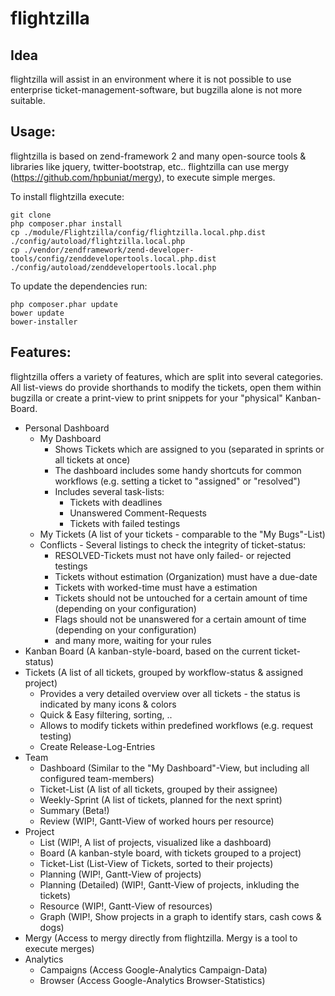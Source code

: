 flightzilla
=====

Idea
-----

flightzilla will assist in an environment where it is not possible to use enterprise ticket-management-software, but bugzilla alone is not more suitable.

Usage:
-----

flightzilla is based on zend-framework 2 and many open-source tools & libraries like jquery, twitter-bootstrap, etc.. flightzilla can use mergy (https://github.com/hpbuniat/mergy), to execute simple merges.

To install flightzilla execute:

    git clone
    php composer.phar install
    cp ./module/Flightzilla/config/flightzilla.local.php.dist ./config/autoload/flightzilla.local.php
    cp ./vendor/zendframework/zend-developer-tools/config/zenddevelopertools.local.php.dist ./config/autoload/zenddevelopertools.local.php

To update the dependencies run:

    php composer.phar update
    bower update
    bower-installer

Features:
-----

flightzilla offers a variety of features, which are split into several categories. All list-views do provide shorthands to modify the tickets, open them within bugzilla or create a print-view to print snippets for your "physical" Kanban-Board.

- Personal Dashboard
    - My Dashboard
        - Shows Tickets which are assigned to you (separated in sprints or all tickets at once)
        - The dashboard includes some handy shortcuts for common workflows (e.g. setting a ticket to "assigned" or "resolved")
        - Includes several task-lists:
            - Tickets with deadlines
            - Unanswered Comment-Requests
            - Tickets with failed testings
    - My Tickets (A list of your tickets - comparable to the "My Bugs"-List)
    - Conflicts - Several listings to check the integrity of ticket-status:
        - RESOLVED-Tickets must not have only failed- or rejected testings
        - Tickets without estimation (Organization) must have a due-date
        - Tickets with worked-time must have a estimation
        - Tickets should not be untouched for a certain amount of time (depending on your configuration)
        - Flags should not be unanswered for a certain amount of time (depending on your configuration)
        - and many more, waiting for your rules
- Kanban Board (A kanban-style-board, based on the current ticket-status)
- Tickets (A list of all tickets, grouped by workflow-status & assigned project)
    - Provides a very detailed overview over all tickets - the status is indicated by many icons & colors
    - Quick & Easy filtering, sorting, ..
    - Allows to modify tickets within predefined workflows (e.g. request testing)
    - Create Release-Log-Entries
- Team
    - Dashboard (Similar to the "My Dashboard"-View, but including all configured team-members)
    - Ticket-List (A list of all tickets, grouped by their assignee)
    - Weekly-Sprint (A list of tickets, planned for the next sprint)
    - Summary (Beta!)
    - Review (WIP!, Gantt-View of worked hours per resource)
- Project
    - List (WIP!, A list of projects, visualized like a dashboard)
    - Board (A kanban-style board, with tickets grouped to a project)
    - Ticket-List (List-View of Tickets, sorted to their projects)
    - Planning (WIP!, Gantt-View of projects)
    - Planning (Detailed) (WIP!, Gantt-View of projects, inkluding the tickets)
    - Resource (WIP!, Gantt-View of resources)
    - Graph (WIP!, Show projects in a graph to identify stars, cash cows & dogs)
- Mergy (Access to mergy directly from flightzilla. Mergy is a tool to execute merges)
- Analytics
    - Campaigns (Access Google-Analytics Campaign-Data)
    - Browser (Access Google-Analytics Browser-Statistics)
